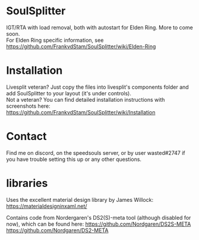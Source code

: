 # SoulSplitter

IGT/RTA with load removal, both with autostart for Elden Ring. More to come soon.   
For Elden Ring specific information, see https://github.com/FrankvdStam/SoulSplitter/wiki/Elden-Ring


# Installation
Livesplit veteran? Just copy the files into livesplit's components folder and add SoulSplitter to your layout (it's under controls).  
Not a veteran? You can find detailed installation instructions with screenshots here: https://github.com/FrankvdStam/SoulSplitter/wiki/Installation

# Contact
Find me on discord, on the speedsouls server, or by user wasted#2747 if you have trouble setting this up or any other questions.

# libraries

Uses the excellent material design library by James Willock: https://materialdesigninxaml.net/


Contains code from Nordergaren's DS2(S)-meta tool (although disabled for now), which can be found here:
https://github.com/Nordgaren/DS2S-META
https://github.com/Nordgaren/DS2-META
